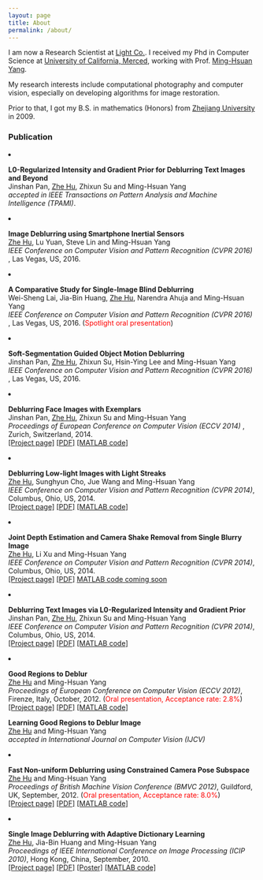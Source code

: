 ```yaml
---
layout: page
title: About
permalink: /about/
---
```


I am now a Research Scientist at [Light Co.](https://light.co). I received my Phd in Computer Science at [University of California, Merced](http://www.ucmerced.edu/), working with Prof. [Ming-Hsuan Yang](http://faculty.ucmerced.edu/mhyang/). 
                                
My research interests include computational photography and computer vision, especially on developing algorithms for image restoration.
                               
Prior to that, I got my B.S. in mathematics (Honors) from [Zhejiang University](http://www.zju.edu.cn/english/) in 2009.



### Publication
<li><p>
<b>L0-Regularized Intensity and Gradient Prior for Deblurring Text Images and Beyond</b>
<br>Jinshan Pan, <u>Zhe Hu</u>, Zhixun Su and Ming-Hsuan Yang <br> 
<i>accepted in  IEEE Transactions on Pattern Analysis and Machine Intelligence (TPAMI)</i>.<br>
</p></li>



<li><p>
<b>Image Deblurring using Smartphone Inertial Sensors</b>
<br><u>Zhe Hu</u>, Lu Yuan, Steve Lin and Ming-Hsuan Yang <br> 
<i>IEEE Conference on Computer Vision and Pattern Recognition 
(CVPR 2016)</i>
, Las Vegas, US, 2016.<br>
</p></li>

<li><p>
<b>A Comparative Study for Single-Image Blind Deblurring</b>
<br>Wei-Sheng Lai, Jia-Bin Huang, <u>Zhe Hu</u>, Narendra Ahuja and Ming-Hsuan Yang <br> 
<i>IEEE Conference on Computer Vision and Pattern Recognition 
(CVPR 2016)</i>
, Las Vegas, US, 2016. (<FONT COLOR="RED">Spotlight oral presentation</FONT>) <br>
</p></li>

<li><p>
<b>Soft-Segmentation Guided Object Motion Deblurring</b>
<br>Jinshan Pan, <u>Zhe Hu</u>, Zhixun Su, Hsin-Ying Lee and Ming-Hsuan Yang <br> 
<i>IEEE Conference on Computer Vision and Pattern Recognition 
(CVPR 2016)</i>
, Las Vegas, US, 2016.<br>
</p></li>


<li><p>
<b>Deblurring Face Images with Exemplars</b>
<br>Jinshan Pan, <u>Zhe Hu</u>, Zhixun Su and Ming-Hsuan Yang<br> 
<i>Proceedings of European Conference on Computer Vision 
(ECCV 2014)</i>
, Zurich, Switzerland, 2014.<br>
<a href="https://eng.ucmerced.edu/people/zhu/ECCV14_facedeblur.html">[Project page]</a>
<a href="https://eng.ucmerced.edu/people/zhu/ECCV14_facedeblur.pdf">[PDF]</a>
<a href="https://eng.ucmerced.edu/people/zhu/ECCV14_facedeblur_code.zip">
[MATLAB code]</a>
</p></li>

<li><p>
<b>Deblurring Low-light Images with Light Streaks</b>
<br><u>Zhe Hu</u>, Sunghyun Cho, Jue Wang and Ming-Hsuan Yang<br> 
<i>IEEE Conference on Computer Vision and Pattern Recognition 
(CVPR 2014)</i>, Columbus, Ohio, US, 2014.<br>
<a href="https://eng.ucmerced.edu/people/zhu/CVPR14_lightstreak.html">[Project page]</a>
<a href="https://eng.ucmerced.edu/people/zhu/CVPR14_lightstreak.pdf">[PDF]</a>
<a href="https://eng.ucmerced.edu/people/zhu/CVPR14_lightstreak_code.zip">
[MATLAB code]</a>
</p></li>

<li><p>
<b>Joint Depth Estimation and Camera Shake Removal from Single Blurry Image</b>
<br><u>Zhe Hu</u>, Li Xu and Ming-Hsuan Yang<br> 
<i>IEEE Conference on Computer Vision and Pattern Recognition 
(CVPR 2014)</i>, Columbus, Ohio, US, 2014.<br>
<a href="https://eng.ucmerced.edu/people/zhu/CVPR14_depthdeblur.html">[Project page]</a>
<a href="https://eng.ucmerced.edu/people/zhu/CVPR14_deblurdepth.pdf">[PDF]</a>
<a href="https://eng.ucmerced.edu/people/zhu/cvpr14_depthdeblur_code.zip">
MATLAB code coming soon</a>
</p></li>

<li><p>
<b>Deblurring Text Images via L0-Regularized Intensity and Gradient Prior</b>
<br>Jinshan Pan, <u>Zhe Hu</u>, Zhixun Su and Ming-Hsuan Yang<br> 
<i>IEEE Conference on Computer Vision and Pattern Recognition 
(CVPR 2014)</i>, Columbus, Ohio, US, 2014.<br>
<a href="https://eng.ucmerced.edu/people/zhu/CVPR14_text.html">[Project page]</a>
<a href="https://eng.ucmerced.edu/people/zhu/CVPR14_deblurtext.pdf">[PDF]</a>
<a HREF="https://eng.ucmerced.edu/people/zhu/CVPR14_text_code_blind.zip">
[MATLAB code]</a>
</p></li>


<li><p>
<b>Good Regions to Deblur</b>
<br><u>Zhe Hu</u> and Ming-Hsuan Yang<br> 
<i>Proceedings of European Conference on Computer Vision 
(ECCV 2012)</i>,
Firenze, Italy, October, 2012. (<FONT COLOR="RED">Oral presentation, Acceptance rate: 2.8%</FONT>)<br>
<a href="https://eng.ucmerced.edu/people/zhu/GoodRegion.html">[Project page]</a>
<a href="https://eng.ucmerced.edu/people/zhu/ECCV12.pdf">[PDF]</a>
<a href="https://eng.ucmerced.edu/people/zhu/ECCV12_code.zip">
[MATLAB code]</a> 
<br />

<b>Learning Good Regions to Deblur Image</b> 
<br><u>Zhe Hu</u> and Ming-Hsuan Yang<br> 
<i>accepted in International Journal on Computer Vision (IJCV)</i><br>
</p></li>

<li><p>
<b>Fast Non-uniform Deblurring using Constrained Camera Pose Subspace</b>
<br><u>Zhe Hu</u> and Ming-Hsuan Yang<br> 
<i>Proceedings of British Machine Vision Conference 
(BMVC 2012)</i>,
Guildford, UK, September, 2012. (<FONT COLOR="RED">Oral presentation, Acceptance rate: 8.0%</FONT>)<br>
<a href="https://eng.ucmerced.edu/people/zhu/FastNonuniform.html">[Project page]</a>
<a href="https://eng.ucmerced.edu/people/zhu/BMVC12.pdf">[PDF]</a>
<a href="https://eng.ucmerced.edu/people/zhu/BMVC12_code.zip">
[MATLAB code]</a>
</p></li>

<li><p>
<b>Single Image Deblurring with Adaptive Dictionary Learning</b>
<br><u>Zhe Hu</u>, Jia-Bin Huang and Ming-Hsuan Yang<br> 
<i>Proceedings of IEEE International Conference on Image Processing 
(ICIP 2010)</i>,
Hong Kong, China, September, 2010.<br>
<a href="https://eng.ucmerced.edu/people/zhu/AdaptDict.html">[Project page]</a>
<a href="https://eng.ucmerced.edu/people/zhu/ICIP10.pdf">[PDF]</a>
<a href="https://eng.ucmerced.edu/people/zhu/ICIP10_poster.pdf">[Poster]</a>
<a href="https://eng.ucmerced.edu/people/zhu/ICIP10_deblur.zip">
[MATLAB code]</a>
</p></li>



